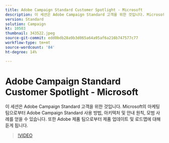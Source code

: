 ```yaml
---
title: Adobe Campaign Standard Customer Spotlight - Microsoft
description: 이 세션은 Adobe Campaign Standard 고객을 위한 것입니다. Microsoft의 마케팅 팀으로부터 Adobe Campaign Standard 사용 방법을 알려 받게 됩니다.
version: Standard
solution: Campaign
kt: 10503
thumbnail: 343522.jpeg
source-git-commit: edd0bdb28a9b3d065a64a95af6a216b747577c77
workflow-type: tm+mt
source-wordcount: '84'
ht-degree: 14%

---
```


# Adobe Campaign Standard Customer Spotlight - Microsoft

이 세션은 Adobe Campaign Standard 고객을 위한 것입니다. Microsoft의 마케팅 팀으로부터 Adobe Campaign Standard 사용 방법, 아키텍처 및 안내 원칙, 모범 사례를 얻을 수 있습니다. 또한 Adobe 제품 팀으로부터 제품 업데이트 및 로드맵에 대해 듣게 됩니다.

>[!VIDEO](https://video.tv.adobe.com/v/343522/?quality=12&learn=on)
